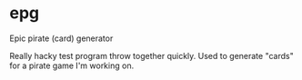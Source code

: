 # epg
Epic pirate (card) generator

Really hacky test program throw together quickly.  Used to generate "cards" for a pirate game I'm working on.  
